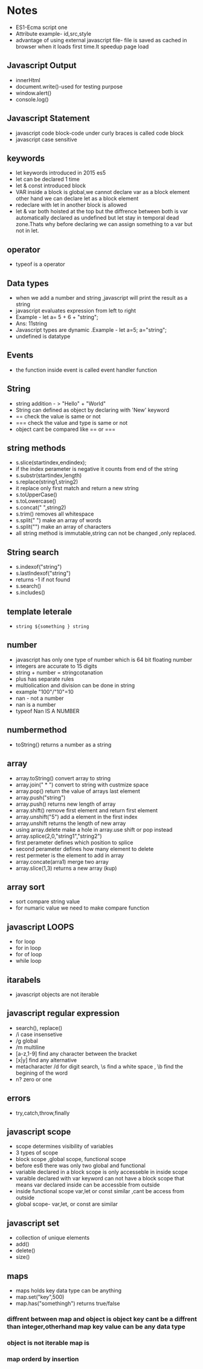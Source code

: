 # Notes


* ES1-Ecma script one
* Attribute example- id,src,style
* advantage of using external javascript file- file is saved as cached in browser when it loads first time.It speedup page load 

## Javascript Output

* innerHtml
* document.write()-used for testing purpose
* window.alert()
* console.log()

## Javascript Statement

* javascript code block-code under curly braces is called code block
* javascript case sensitive

## keywords

* let keywords introduced in 2015 es5
* let can be declared 1 time 
* let & const introduced block
* VAR inside a block is global,we cannot declare var as a block element other hand we can declare let as a block element
* redeclare with let in another block is allowed
* let & var both hoisted at the top but the diffrence between both is var automatically declared as undefined but let stay in temporal dead zone.Thats why before declaring we can assign something to a var but not in let.

## operator

* typeof is a operator

## Data types

* when we add a number and string ,javascript will print the result as a string 
* javascript evaluates expression from left to right
* Example - let a= 5 + 6 + "string";
* Ans: 11string
* Javascript types are dynamic .Example - let a=5; a="string";
* undefined is datatype


## Events

* the function inside event is called event handler function

## String

* string addition - > "Hello" + "World"
* String can defined as object by declaring with 'New' keyword
*  == check the value is same or not
* === check the value and type is same or not
* object cant be compared like == or ===

## string methods

* s.slice(startindex,endindex);
* if the index perameter is negative it counts from end of the string 
* s.substr(startindex,length)
* s.replace(string1,string2)
* it replace only first match and return a new string
* s.toUpperCase()
* s.toLowercase()
* s.concat(" ",string2)
* s.trim() removes all whitespace
* s.split(" ") make an array of words
* s.split("") make an array of characters
* all string method is immutable,string can not be changed ,only replaced.

## String search

* s.indexof("string")
* s.lastIndexof("string")
* returns -1 if not found
* s.search()
* s.includes()

## template leterale

* `string ${something } string`


## number

* javascript has only one type of number which is 64 bit floating number
* integers are accurate to 15 digits
* string + number = stringcotanation
* plus has separate rules
* multiolication and division can be done in string
* example "100"/"10"=10
* nan - not a number
* nan is a number
* typeof Nan IS A NUMBER

## numbermethod

* toString() returns a number as a string 

## array

* array.toString() convert array to string
* array.join(" * ") convert to string with custmize space
* array.pop() return the value of arrays last element
* array.push("string") 
* array.push() returns new length of array
* array.shift() remove first element and return first element
* array.unshift("5") add a element in the first index
* array.unshift returns the  length of new array
* using array.delete make a hole in array.use shift or pop instead
* array.splice(2,0,"string1","string2")
* first perameter defines which position to splice
* second perameter defines how many element to delete
* rest permeter is the element to add in array
* array.concate(arra1) merge two array
* array.slice(1,3) returns a new array (kup)

## array sort

* sort compare string value
* for numaric value we need to make compare function

## javascript LOOPS

* for loop
* for in loop
* for of loop
* while  loop

## itarabels

* javascript objects are not iterable

## javascript regular expression

* search(), replace()
* /i case insensetive
* /g global
* /m multiline
* [a-z,1-9] find any character between the bracket
* [x|y] find any alternative
* metacharacter /d for digit search, \s find a white space , \b find the begining of the word
* n? zero or one

## errors

* try,catch,throw,finally

## javascript scope

* scope determines visibility of variables
*  3 types of scope
* block scope ,global scope, functional scope
* before es6 there was only two global and functional
* variable declared in a block scope is only accesseble in inside scope
* varaible declared with var keyword can not have a block scope that means var declared inside can be accessble from outside
* inside functional scope var,let or const similar ,cant be access from outside
* global scope- var,let, or const are similar

## javascript set

* collection of unique elements
* add()
* delete()
* size()

## maps

* maps holds key data type can be anything
* map.set("key",500)
* map.has("somethingh") returns true/false

### diffrent between map and object is object key cant be a diffrent than integer,otherhand map key value can be any data type

### object is not iterable map is

### map orderd by insertion







